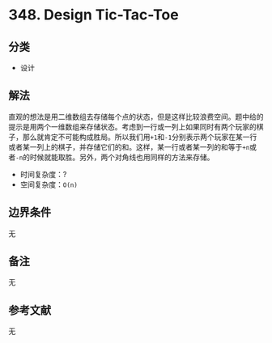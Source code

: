 # 348. Design Tic-Tac-Toe

## 分类
* 设计

## 解法
直观的想法是用二维数组去存储每个点的状态，但是这样比较浪费空间。题中给的提示是用两个一维数组来存储状态。考虑到一行或一列上如果同时有两个玩家的棋子，那么就肯定不可能构成胜局。所以我们用`+1`和`-1`分别表示两个玩家在某一行或者某一列上的棋子，并存储它们的和。这样，某一行或者某一列的和等于`+n`或者`-n`的时候就能取胜。另外，两个对角线也用同样的方法来存储。

* 时间复杂度：?
* 空间复杂度：`O(n)`

## 边界条件
无

## 备注
无

## 参考文献
无